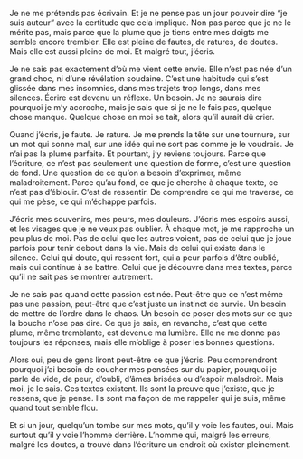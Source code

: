Je ne me prétends pas écrivain. Et je ne pense pas un jour pouvoir dire “je suis auteur” avec la certitude que cela implique. Non pas parce que je ne le mérite pas, mais parce que la plume que je tiens entre mes doigts me semble encore trembler. Elle est pleine de fautes, de ratures, de doutes. Mais elle est aussi pleine de moi. Et malgré tout, j’écris.

Je ne sais pas exactement d’où me vient cette envie. Elle n’est pas née d’un grand choc, ni d’une révélation soudaine. C’est une habitude qui s’est glissée dans mes insomnies, dans mes trajets trop longs, dans mes silences. Écrire est devenu un réflexe. Un besoin. Je ne saurais dire pourquoi je m’y accroche, mais je sais que si je ne le fais pas, quelque chose manque. Quelque chose en moi se tait, alors qu’il aurait dû crier.

Quand j’écris, je faute. Je rature. Je me prends la tête sur une tournure, sur un mot qui sonne mal, sur une idée qui ne sort pas comme je le voudrais. Je n’ai pas la plume parfaite. Et pourtant, j’y reviens toujours. Parce que l’écriture, ce n’est pas seulement une question de forme, c’est une question de fond. Une question de ce qu’on a besoin d’exprimer, même maladroitement. Parce qu’au fond, ce que je cherche à chaque texte, ce n’est pas d’éblouir. C’est de ressentir. De comprendre ce qui me traverse, ce qui me pèse, ce qui m’échappe parfois.

J’écris mes souvenirs, mes peurs, mes douleurs. J’écris mes espoirs aussi, et les visages que je ne veux pas oublier. À chaque mot, je me rapproche un peu plus de moi. Pas de celui que les autres voient, pas de celui que je joue parfois pour tenir debout dans la vie. Mais de celui qui existe dans le silence. Celui qui doute, qui ressent fort, qui a peur parfois d’être oublié, mais qui continue à se battre. Celui que je découvre dans mes textes, parce qu’il ne sait pas se montrer autrement.

Je ne sais pas quand cette passion est née. Peut-être que ce n’est même pas une passion, peut-être que c’est juste un instinct de survie. Un besoin de mettre de l’ordre dans le chaos. Un besoin de poser des mots sur ce que la bouche n’ose pas dire. Ce que je sais, en revanche, c’est que cette plume, même tremblante, est devenue ma lumière. Elle ne me donne pas toujours les réponses, mais elle m’oblige à poser les bonnes questions.

Alors oui, peu de gens liront peut-être ce que j’écris. Peu comprendront pourquoi j’ai besoin de coucher mes pensées sur du papier, pourquoi je parle de vide, de peur, d’oubli, d’âmes brisées ou d’espoir maladroit. Mais moi, je le sais. Ces textes existent. Ils sont la preuve que j’existe, que je ressens, que je pense. Ils sont ma façon de me rappeler qui je suis, même quand tout semble flou.

Et si un jour, quelqu’un tombe sur mes mots, qu’il y voie les fautes, oui. Mais surtout qu’il y voie l’homme derrière. L’homme qui, malgré les erreurs, malgré les doutes, a trouvé dans l’écriture un endroit où exister pleinement.
